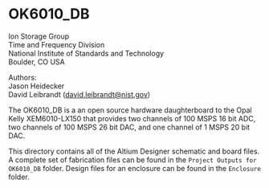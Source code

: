 # OK6010_DB

Ion Storage Group  
Time and Frequency Division  
National Institute of Standards and Technology  
Boulder, CO USA

Authors:  
Jason Heidecker  
David Leibrandt (david.leibrandt@nist.gov)

The OK6010_DB is a an open source hardware daughterboard to the Opal Kelly XEM6010-LX150 that provides two channels of 100 MSPS 16 bit ADC, two channels of 100 MSPS 26 bit DAC, and one channel of 1 MSPS 20 bit DAC.

This directory contains all of the Altium Designer schematic and board files.  A complete set of fabrication files can be found in the `Project Outputs for OK6010_DB` folder.  Design files for an enclosure can be found in the `Enclosure` folder.